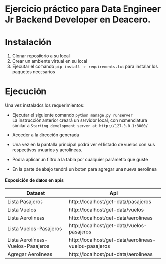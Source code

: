 # Ejercicio práctico para Data Engineer Jr Backend Developer en Deacero.


# Instalación

1. Clonar repositorio a su local
2. Crear un ambiente virtual en su local
3. Ejecutar el comando `pip install -r requirements.txt` para instalar los paquetes necesarios

# Ejecución
Una vez instalados los requerimientos:
- Ejecutar el siguiente comando `python manage.py runserver`\
La instrucción anterior creará un servidor local, con nomenclatura similar a `Starting development server at http://127.0.0.1:8000/`
- Acceder a la dirección generada

- Una vez en la pantalla principal podrá ver el listado de vuelos con sus respectivos usuarios y aerolíneas.
- Podra aplicar un filtro a la tabla por cualquier parámetro que guste
- En la parte de abajo tendrá un botón para agregar una nueva aerolínea


#### Exposición de datos en apis

| Dataset                                    | Api                                                               |
| -------------------------                  | ----------------------------------------------------------------- |
| Lista Pasajeros                            | http://localhost/get-data/pasajeros                               |
| Lista Vuelos                               | http://localhost/get-data/vuelos                                  |
| Lista Aerolineas                           | http://localhost/get-data/aerolineas                              |
| Lista Vuelos-Pasajeros                     | http://localhost/get-data/vuelos-pasajeros                        |
| Lista Aerolíneas-Vuelos-Pasajeros          | http://localhost/get-data/aerolineas-vuelos-pasajeros             |
| Agregar Aerolineas                         | http://localhost/put-data/aerolineas                              |


